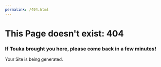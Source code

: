 ```yaml
---
permalink: /404.html
---
```

<h1>This Page doesn't exist: 404</h1>
<h3>If Touka brought you here, please come back in a few minutes!</h3>
<p>Your Site is being generated.</p>

<script>
  const queryString = window.location.search;
  const urlParams = new URLSearchParams(queryString);
  const shared = urlParams.get('s')
  window.location.replace(`https://touka-bot.github.io/page/generated/${shared}/`);
 </script>
